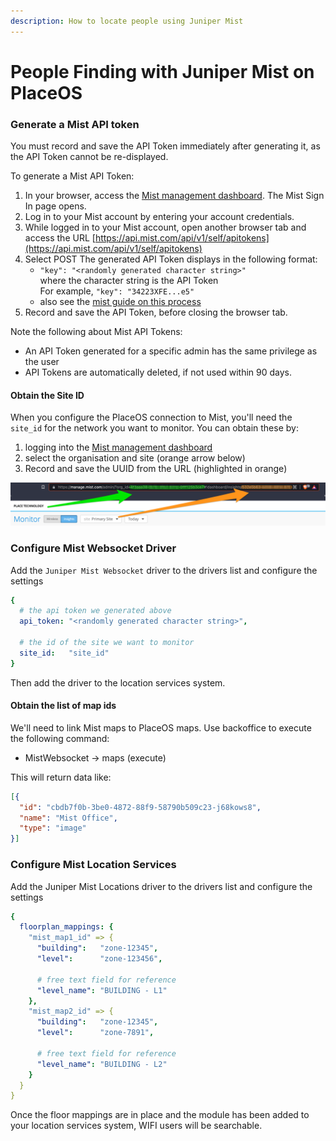 ```yaml
---
description: How to locate people using Juniper Mist
---
```


# People Finding with Juniper Mist on PlaceOS

### Generate a Mist API token

You must record and save the API Token immediately after generating it, as the API Token cannot be re-displayed.

To generate a Mist API Token:

1. In your browser, access the [Mist management dashboard](https://manage.mist.com). The Mist Sign In page opens.
2. Log in to your Mist account by entering your account credentials.
3. While logged in to your Mist account, open another browser tab and access the URL [https://api.mist.com/api/v1/self/apitokens](https://api.mist.com/api/v1/self/apitokens)
4. Select POST The generated API Token displays in the following format:
   * `"key": "<randomly generated character string>"`\
     where the character string is the API Token\
     For example, `"key": "34223XFE...e5"`
   * also see the [mist guide on this process](https://api-class.mist.com/rest/create/api\_tokens/)
5. Record and save the API Token, before closing the browser tab.

Note the following about Mist API Tokens:

* An API Token generated for a specific admin has the same privilege as the user
* API Tokens are automatically deleted, if not used within 90 days.

#### Obtain the Site ID

When you configure the PlaceOS connection to Mist, you'll need the `site_id` for the network you want to monitor. You can obtain these by:

1. logging into the [Mist management dashboard](https://manage.mist.com)
2. select the organisation and site (orange arrow below)
3. Record and save the UUID from the URL (highlighted in orange)

![Org ID (green), Site ID (orange)](<../../.gitbook/assets/image (5) (1) (1).png>)

### Configure Mist Websocket Driver

Add the `Juniper Mist Websocket` driver to the drivers list and configure the settings

```yaml
{
  # the api token we generated above
  api_token: "<randomly generated character string>",

  # the id of the site we want to monitor
  site_id:   "site_id"
}
```

Then add the driver to the location services system.

#### Obtain the list of map ids

We'll need to link Mist maps to PlaceOS maps. Use backoffice to execute the following command:

* MistWebsocket -> maps (execute)

This will return data like:

```json
[{
  "id": "cbdb7f0b-3be0-4872-88f9-58790b509c23-j68kows8",
  "name": "Mist Office",
  "type": "image"
}]
```

### Configure Mist Location Services

Add the Juniper Mist Locations driver to the drivers list and configure the settings

```yaml
{
  floorplan_mappings: {
    "mist_map1_id" => {
      "building":   "zone-12345",
      "level":      "zone-123456",
      
      # free text field for reference
      "level_name": "BUILDING - L1"
    },
    "mist_map2_id" => {
      "building":   "zone-12345",
      "level":      "zone-7891",
      
      # free text field for reference
      "level_name": "BUILDING - L2"
    }
  }
}
```

Once the floor mappings are in place and the module has been added to your location services system, WIFI users will be searchable.
